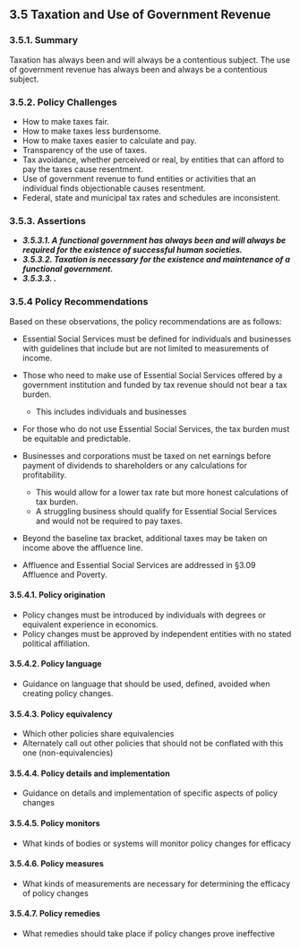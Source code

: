 ## 3.5  Taxation and Use of Government Revenue

### 3.5.1.  Summary
Taxation has always been and will always be a contentious subject.  The use of government revenue has always been and always be a contentious subject.

### 3.5.2.  Policy Challenges


- How to make taxes fair.
- How to make taxes less burdensome.
- How to make taxes easier to calculate and pay.
- Transparency of the use of taxes.
- Tax avoidance, whether perceived or real, by entities that can afford to pay the taxes cause resentment.
- Use of government revenue to fund entities or activities that an individual finds objectionable causes resentment.
- Federal, state and municipal tax rates and schedules are inconsistent.


### 3.5.3. Assertions 

-  *__3.5.3.1. A functional government has always been and will always be required for the existence of successful human societies.__*
-  *__3.5.3.2. Taxation is necessary for the existence and maintenance of a functional government.__*
-  *__3.5.3.3. .__*

### 3.5.4  Policy Recommendations
Based on these observations, the policy recommendations are as follows:

- Essential Social Services must be defined for individuals and businesses with guidelines that include but are not limited to measurements of income.
- Those who need to make use of Essential Social Services offered by a government institution and funded by tax revenue should not bear a tax burden.
    - This includes individuals and businesses
- For those who do not use Essential Social Services, the tax burden must be equitable and predictable.
- Businesses and corporations must be taxed on net earnings before payment of dividends to shareholders or any calculations for profitability.
    - This would allow for a lower tax rate but more honest calculations of tax burden.
    - A struggling business should qualify for Essential Social Services and would not be required to pay taxes.


- Beyond the baseline tax bracket, additional taxes may be taken on income above the affluence line.
- Affluence and Essential Social Services are addressed in §3.09 Affluence and Poverty.
  
#### 3.5.4.1. Policy origination
- Policy changes must be introduced by individuals with degrees or equivalent experience in economics.
- Policy changes must be approved by independent entities with no stated political affiliation.

#### 3.5.4.2. Policy language
- Guidance on language that should be used, defined, avoided when creating policy changes.

#### 3.5.4.3. Policy equivalency
- Which other policies share equivalencies
- Alternately call out other policies that should not be conflated with this one (non-equivalencies)

#### 3.5.4.4. Policy details and implementation
- Guidance on details and implementation of specific aspects of policy changes

#### 3.5.4.5. Policy monitors 
- What kinds of bodies or systems will monitor policy changes for efficacy

#### 3.5.4.6. Policy measures
- What kinds of measurements are necessary for determining the efficacy of policy changes

#### 3.5.4.7. Policy remedies
- What remedies should take place if policy changes prove ineffective 

